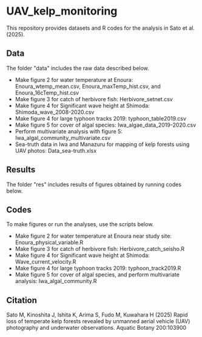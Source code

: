 # UAV_kelp_monitoring
This repository provides datasets and R codes for the analysis in Sato et al. (2025).

## Data
The folder "data" includes the raw data described below.

- Make figure 2 for water temperature at Enoura: Enoura_wtemp_mean.csv, Enoura_maxTemp_hist.csv, and Enoura_16cTemp_hist.csv
- Make figure 3 for catch of herbivore fish: Herbivore_setnet.csv
- Make figure 4 for Significant wave height at Shimoda: Shimoda_wave_2008-2020.csv
- Make figure 4 for large typhoon tracks 2019: typhoon_table2019.csv
- Make figure 5 for cover of algal species: Iwa_algae_data_2019-2020.csv
- Perform multivariate analysis with figure 5: Iwa_algal_community_multivariate.csv
- Sea-truth data in Iwa and Manazuru for mapping of kelp forests using UAV photos: Data_sea-truth.xlsx

## Results
The folder "res" includes results of figures obtained by running codes below.

## Codes
To make figures or run the analyses, use the scripts below. 

- Make figure 2 for water temperature at Enoura near study site: Enoura_physical_variable.R
- Make figure 3 for catch of herbivore fish: Herbivore_catch_seisho.R
- Make figure 4 for Significant wave height at Shimoda: Wave_current_velocity.R
- Make figure 4 for large typhoon tracks 2019: typhoon_track2019.R
- Make figure 5 for cover of algal species, and perform multivariate analysis: Iwa_algal_community.R

## Citation
Sato M, Kinoshita J, Ishita K, Arima S, Fudo M, Kuwahara H (2025) Rapid loss of temperate kelp forests revealed by unmanned aerial vehicle (UAV) photography and underwater observations. Aquatic Botany 200:103900
